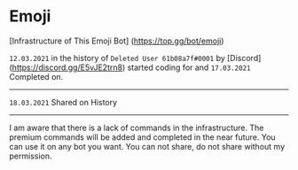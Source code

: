 # Emoji
[Infrastructure of This Emoji Bot] (https://top.gg/bot/emoji)


`12.03.2021` in the history of `Deleted User 61b08a7f#0001` by [Discord] (https://discord.gg/E5vJE2trn8) started coding for and `17.03.2021` Completed on.

----------------------------------

`18.03.2021` Shared on History

----------------------------------

I am aware that there is a lack of commands in the infrastructure. The premium commands will be added and completed in the near future. You can use it on any bot you want. You can not share, do not share without my permission.